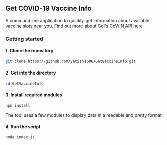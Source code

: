 ## Get COVID-19 Vaccine Info

A command line application to quickly get information about available vaccine slots near you. Find out more about GoI's CoWIN API [here](https://apisetu.gov.in/public/api/cowin#/)

### Getting started

#### 1. Clone the repository 
```sh
git clone https://github.com/yatish1606/GetVaccineInfo.git
```

#### 2. Get into the directory 
```powershell
cd GetVaccineInfo
```

#### 3. Install required modules
```powershell
npm install
```
The tool uses a few modules to display data in a readable and pretty format

#### 4. Run the script
```powershell
node index.js
```
